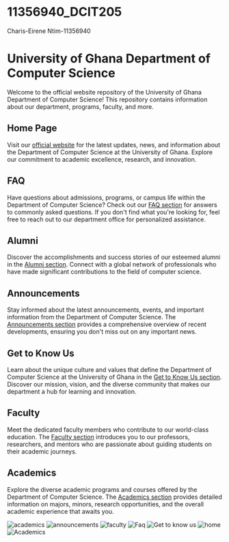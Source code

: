 # 11356940_DCIT205
Charis-Eirene Ntim-11356940

# University of Ghana Department of Computer Science

Welcome to the official website repository of the University of Ghana Department of Computer Science! This repository contains information about our department, programs, faculty, and more.

## Home Page

Visit our [official website](https://www.ug.edu.gh/computerscience) for the latest updates, news, and information about the Department of Computer Science at the University of Ghana. Explore our commitment to academic excellence, research, and innovation.

## FAQ

Have questions about admissions, programs, or campus life within the Department of Computer Science? Check out our [FAQ section](FAQ.md) for answers to commonly asked questions. If you don't find what you're looking for, feel free to reach out to our department office for personalized assistance.

## Alumni

Discover the accomplishments and success stories of our esteemed alumni in the [Alumni section](Alumni.md). Connect with a global network of professionals who have made significant contributions to the field of computer science.

## Announcements

Stay informed about the latest announcements, events, and important information from the Department of Computer Science. The [Announcements section](Announcements.md) provides a comprehensive overview of recent developments, ensuring you don't miss out on any important news.

## Get to Know Us

Learn about the unique culture and values that define the Department of Computer Science at the University of Ghana in the [Get to Know Us section](GetToKnowUs.md). Discover our mission, vision, and the diverse community that makes our department a hub for learning and innovation.

## Faculty

Meet the dedicated faculty members who contribute to our world-class education. The [Faculty section](Faculty.md) introduces you to our professors, researchers, and mentors who are passionate about guiding students on their academic journeys.

## Academics

Explore the diverse academic programs and courses offered by the Department of Computer Science. The [Academics section](Academics.md) provides detailed information on majors, minors, research opportunities, and the overall academic experience that awaits you.


![academics](Academics-1.jpeg)
 ![announcements](announcements-1.jpeg)
  ![faculty](<faculty (2)-1.jpeg>) 
  ![Faq](FAQ-1.jpeg)
   ![Get to know us](<Get to know us-1.jpeg>)
    ![home](home-1.jpeg)
    ![Academics](<academics (2)-1.jpeg>)
